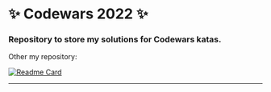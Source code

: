 # ✨ Codewars 2022 ✨
### Repository to store my solutions for Codewars katas.

Other my repository:

[![Readme Card](https://github-readme-stats.vercel.app/api/pin/?username=SvetlanaPrus&repo=Codewars-Solutions&title_color=ffffff&text_color=c9cacc&icon_color=85E0F2&bg_color=17505C)](https://github.com/SvetlanaPrus/Codewars-Solutions)


___

